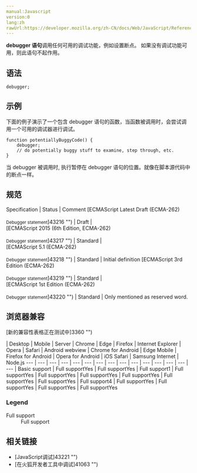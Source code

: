 ```yaml
---
manual:Javascript
version:0
lang:zh
rawUrl:https://developer.mozilla.org/zh-CN/docs/Web/JavaScript/Reference/Statements/debugger
---
```






**debugger 语句**调用任何可用的调试功能，例如设置断点。 如果没有调试功能可用，则此语句不起作用。


## 语法<a name="语法"></a>

```
debugger;

```

## 示例<a name="示例"></a>


下面的例子演示了一个包含 debugger 语句的函数，当函数被调用时，会尝试调用一个可用的调试器进行调试。


```
function potentiallyBuggyCode() {
    debugger;
    // do potentially buggy stuff to examine, step through, etc.
}
```


当 debugger 被调用时, 执行暂停在 debugger 语句的位置。就像在脚本源代码中的断点一样。






## 规范<a name="规范"></a>

Specification | Status | Comment 
[ECMAScript Latest Draft (ECMA-262)<br></br><small>Debugger statement</small>]43216 "") | Draft |  
[ECMAScript 2015 (6th Edition, ECMA-262)<br></br><small>Debugger statement</small>]43217 "") | Standard |  
[ECMAScript 5.1 (ECMA-262)<br></br><small>Debugger statement</small>]43218 "") | Standard | Initial definition 
[ECMAScript 3rd Edition (ECMA-262)<br></br><small>Debugger statement</small>]43219 "") | Standard |  
[ECMAScript 1st Edition (ECMA-262)<br></br><small>Debugger statement</small>]43220 "") | Standard | Only mentioned as reserved word. 


## 浏览器兼容<a name="浏览器兼容"></a>
[新的兼容性表格正在测试中<i></i>]3360 "")

 | <abbr>Desktop<i></i></abbr> | <abbr>Mobile<i></i></abbr> | <abbr>Server<i></i></abbr> 
 | <abbr>Chrome<i></i></abbr> | <abbr>Edge<i></i></abbr> | <abbr>Firefox<i></i></abbr> | <abbr>Internet Explorer<i></i></abbr> | <abbr>Opera<i></i></abbr> | <abbr>Safari<i></i></abbr> | <abbr>Android webview<i></i></abbr> | <abbr>Chrome for Android<i></i></abbr> | <abbr>Edge Mobile<i></i></abbr> | <abbr>Firefox for Android<i></i></abbr> | <abbr>Opera for Android<i></i></abbr> | <abbr>iOS Safari<i></i></abbr> | <abbr>Samsung Internet<i></i></abbr> | <abbr>Node.js<i></i></abbr> 
 ---  |  ---  |  ---  |  ---  |  ---  |  ---  |  ---  |  ---  |  ---  |  ---  |  ---  |  ---  |  ---  |  ---  |  ---  | 
Basic support | <abbr>Full support</abbr>Yes | <abbr>Full support</abbr>Yes | <abbr>Full support</abbr>1 | <abbr>Full support</abbr>Yes | <abbr>Full support</abbr>Yes | <abbr>Full support</abbr>Yes | <abbr>Full support</abbr>Yes | <abbr>Full support</abbr>Yes | <abbr>Full support</abbr>Yes | <abbr>Full support</abbr>4 | <abbr>Full support</abbr>Yes | <abbr>Full support</abbr>Yes | <abbr>Full support</abbr>Yes | <abbr>Full support</abbr>Yes 


### Legend<a name="Legend"></a>
<dl><dt id=''><abbr>Full support</abbr></dt><dd>Full support</dd></dl>

## 相关链接<a name="See_also"></a>

* [JavaScript调试]43221 "")
* [在火狐开发者工具中调试]41063 "")



